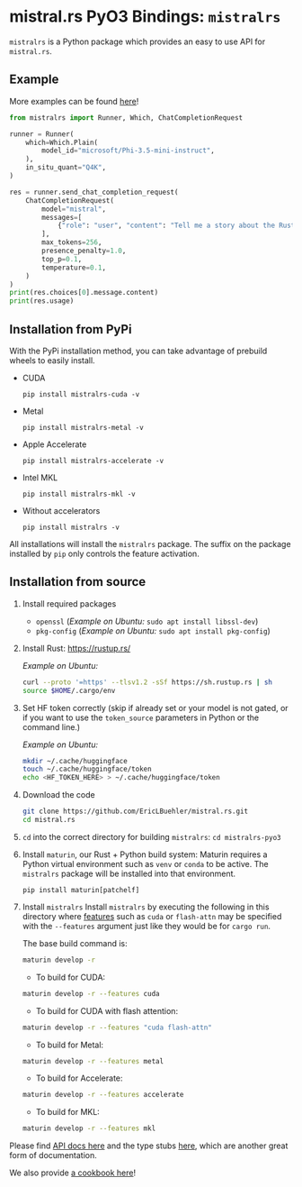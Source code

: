 # mistral.rs PyO3 Bindings: `mistralrs`

`mistralrs` is a Python package which provides an easy to use API for `mistral.rs`. 

## Example
More examples can be found [here](https://github.com/EricLBuehler/mistral.rs/tree/master/examples/python)!

```python
from mistralrs import Runner, Which, ChatCompletionRequest

runner = Runner(
    which=Which.Plain(
        model_id="microsoft/Phi-3.5-mini-instruct",
    ),
    in_situ_quant="Q4K",
)

res = runner.send_chat_completion_request(
    ChatCompletionRequest(
        model="mistral",
        messages=[
            {"role": "user", "content": "Tell me a story about the Rust type system."}
        ],
        max_tokens=256,
        presence_penalty=1.0,
        top_p=0.1,
        temperature=0.1,
    )
)
print(res.choices[0].message.content)
print(res.usage)
```

## Installation from PyPi
With the PyPi installation method, you can take advantage of prebuild wheels to easily install.

- CUDA

  `pip install mistralrs-cuda -v`
- Metal

  `pip install mistralrs-metal -v`
- Apple Accelerate

  `pip install mistralrs-accelerate -v`
- Intel MKL

  `pip install mistralrs-mkl -v`
- Without accelerators

  `pip install mistralrs -v`

All installations will install the `mistralrs` package. The suffix on the package installed by `pip` only controls the feature activation.

## Installation from source
1) Install required packages
    - `openssl` (*Example on Ubuntu:* `sudo apt install libssl-dev`)
    - `pkg-config` (*Example on Ubuntu:* `sudo apt install pkg-config`)

2) Install Rust: https://rustup.rs/
    
    *Example on Ubuntu:*
    ```bash
    curl --proto '=https' --tlsv1.2 -sSf https://sh.rustup.rs | sh
    source $HOME/.cargo/env
    ```

3) Set HF token correctly (skip if already set or your model is not gated, or if you want to use the `token_source` parameters in Python or the command line.)
    
    *Example on Ubuntu:*
    ```bash
    mkdir ~/.cache/huggingface
    touch ~/.cache/huggingface/token
    echo <HF_TOKEN_HERE> > ~/.cache/huggingface/token
    ```

4) Download the code
    ```bash
    git clone https://github.com/EricLBuehler/mistral.rs.git
    cd mistral.rs
    ```

5) `cd` into the correct directory for building `mistralrs`:
    `cd mistralrs-pyo3`

6) Install `maturin`, our Rust + Python build system:
    Maturin requires a Python virtual environment such as `venv` or `conda` to be active. The `mistralrs` package will be installed into that
    environment.
    ```
    pip install maturin[patchelf]
    ```

7) Install `mistralrs`
    Install `mistralrs` by executing the following in this directory where [features](../README.md#supported-accelerators) such as `cuda` or `flash-attn` may be specified with the `--features` argument just like they would be for `cargo run`.

    The base build command is:
    ```bash
    maturin develop -r
    ```

    - To build for CUDA:
    
    ```bash
    maturin develop -r --features cuda
    ```
    
    - To build for CUDA with flash attention:
    
    ```bash
    maturin develop -r --features "cuda flash-attn"
    ```

    - To build for Metal:  

    ```bash
    maturin develop -r --features metal
    ```

    - To build for Accelerate:  
      
    ```bash
    maturin develop -r --features accelerate
    ```

    - To build for MKL:  
      
    ```bash
    maturin develop -r --features mkl
    ```
    
Please find [API docs here](API.md) and the type stubs [here](mistralrs.pyi), which are another great form of documentation.

We also provide [a cookbook here](../examples/python/cookbook.ipynb)!
